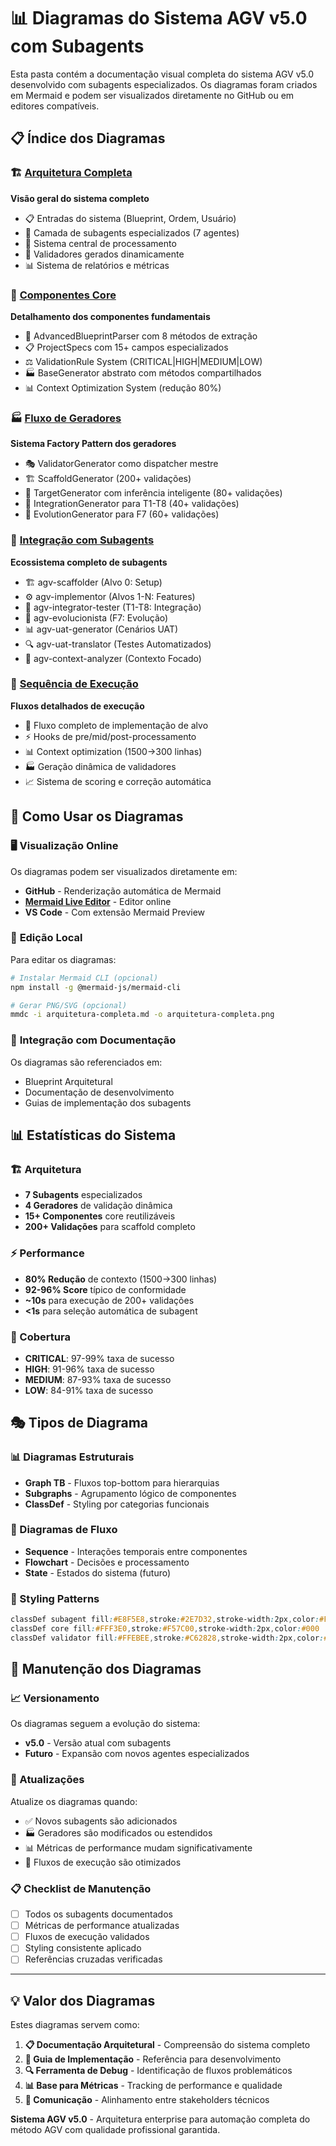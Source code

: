 # 📊 Diagramas do Sistema AGV v5.0 com Subagents

Esta pasta contém a documentação visual completa do sistema AGV v5.0 desenvolvido com subagents especializados. Os diagramas foram criados em Mermaid e podem ser visualizados diretamente no GitHub ou em editores compatíveis.

## 📋 Índice dos Diagramas

### 🏗️ [Arquitetura Completa](./arquitetura-completa.md)
**Visão geral do sistema completo**
- 📋 Entradas do sistema (Blueprint, Ordem, Usuário)
- 🤖 Camada de subagents especializados (7 agentes)
- 🧠 Sistema central de processamento
- 📄 Validadores gerados dinamicamente
- 📊 Sistema de relatórios e métricas

### 🧠 [Componentes Core](./componentes-core.md) 
**Detalhamento dos componentes fundamentais**
- 🧬 AdvancedBlueprintParser com 8 métodos de extração
- 📋 ProjectSpecs com 15+ campos especializados
- ⚖️ ValidationRule System (CRITICAL|HIGH|MEDIUM|LOW)
- 🏭 BaseGenerator abstrato com métodos compartilhados
- 📊 Context Optimization System (redução 80%)

### 🏭 [Fluxo de Geradores](./fluxo-geradores.md)
**Sistema Factory Pattern dos geradores**
- 🎭 ValidatorGenerator como dispatcher mestre
- 🏗️ ScaffoldGenerator (200+ validações)
- 🎯 TargetGenerator com inferência inteligente (80+ validações)
- 🔗 IntegrationGenerator para T1-T8 (40+ validações)
- 🔄 EvolutionGenerator para F7 (60+ validações)

### 🤖 [Integração com Subagents](./integracao-subagents.md)
**Ecossistema completo de subagents**
- 🏗️ agv-scaffolder (Alvo 0: Setup)
- ⚙️ agv-implementor (Alvos 1-N: Features)
- 🔗 agv-integrator-tester (T1-T8: Integração)
- 🔄 agv-evolucionista (F7: Evolução)
- 📊 agv-uat-generator (Cenários UAT)
- 🔍 agv-uat-translator (Testes Automatizados)
- 🎯 agv-context-analyzer (Contexto Focado)

### 🚀 [Sequência de Execução](./sequencia-execucao.md)
**Fluxos detalhados de execução**
- 🔄 Fluxo completo de implementação de alvo
- ⚡ Hooks de pre/mid/post-processamento  
- 📊 Context optimization (1500→300 linhas)
- 🏭 Geração dinâmica de validadores
- 📈 Sistema de scoring e correção automática

## 🎯 Como Usar os Diagramas

### 🖥️ **Visualização Online**
Os diagramas podem ser visualizados diretamente em:
- **GitHub** - Renderização automática de Mermaid
- **[Mermaid Live Editor](https://mermaid.live)** - Editor online
- **VS Code** - Com extensão Mermaid Preview

### 📝 **Edição Local**
Para editar os diagramas:
```bash
# Instalar Mermaid CLI (opcional)
npm install -g @mermaid-js/mermaid-cli

# Gerar PNG/SVG (opcional)
mmdc -i arquitetura-completa.md -o arquitetura-completa.png
```

### 🔗 **Integração com Documentação**
Os diagramas são referenciados em:
- Blueprint Arquitetural
- Documentação de desenvolvimento
- Guias de implementação dos subagents

## 📊 Estatísticas do Sistema

### **🏗️ Arquitetura**
- **7 Subagents** especializados
- **4 Geradores** de validação dinâmica
- **15+ Componentes** core reutilizáveis
- **200+ Validações** para scaffold completo

### **⚡ Performance**  
- **80% Redução** de contexto (1500→300 linhas)
- **92-96% Score** típico de conformidade
- **~10s** para execução de 200+ validações
- **<1s** para seleção automática de subagent

### **🔄 Cobertura**
- **CRITICAL**: 97-99% taxa de sucesso
- **HIGH**: 91-96% taxa de sucesso  
- **MEDIUM**: 87-93% taxa de sucesso
- **LOW**: 84-91% taxa de sucesso

## 🎭 Tipos de Diagrama

### **📊 Diagramas Estruturais**
- **Graph TB** - Fluxos top-bottom para hierarquias
- **Subgraphs** - Agrupamento lógico de componentes
- **ClassDef** - Styling por categorias funcionais

### **🔄 Diagramas de Fluxo**
- **Sequence** - Interações temporais entre componentes
- **Flowchart** - Decisões e processamento
- **State** - Estados do sistema (futuro)

### **🎨 Styling Patterns**
```css
classDef subagent fill:#E8F5E8,stroke:#2E7D32,stroke-width:2px,color:#FFF
classDef core fill:#FFF3E0,stroke:#F57C00,stroke-width:2px,color:#000
classDef validator fill:#FFEBEE,stroke:#C62828,stroke-width:2px,color:#000
```

## 🔄 Manutenção dos Diagramas

### **📈 Versionamento**
Os diagramas seguem a evolução do sistema:
- **v5.0** - Versão atual com subagents
- **Futuro** - Expansão com novos agentes especializados

### **🔧 Atualizações**
Atualize os diagramas quando:
- ✅ Novos subagents são adicionados
- 🏭 Geradores são modificados ou estendidos  
- 📊 Métricas de performance mudam significativamente
- 🔄 Fluxos de execução são otimizados

### **📋 Checklist de Manutenção**
- [ ] Todos os subagents documentados
- [ ] Métricas de performance atualizadas
- [ ] Fluxos de execução validados
- [ ] Styling consistente aplicado
- [ ] Referências cruzadas verificadas

---

## 💡 **Valor dos Diagramas**

Estes diagramas servem como:

1. **📋 Documentação Arquitetural** - Compreensão do sistema completo
2. **🎯 Guia de Implementação** - Referência para desenvolvimento
3. **🔍 Ferramenta de Debug** - Identificação de fluxos problemáticos  
4. **📊 Base para Métricas** - Tracking de performance e qualidade
5. **🤝 Comunicação** - Alinhamento entre stakeholders técnicos

**Sistema AGV v5.0** - Arquitetura enterprise para automação completa do método AGV com qualidade profissional garantida.
